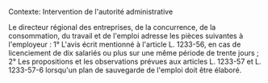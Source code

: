 Contexte: Intervention de l'autorité administrative

Le directeur régional des entreprises, de la concurrence, de la consommation, du travail et de l'emploi adresse les pièces suivantes à l'employeur : 1° L'avis écrit mentionné à l'article L. 1233-56, en cas de licenciement de dix salariés ou plus sur une même période de trente jours ; 2° Les propositions et les observations prévues aux articles L. 1233-57 et L. 1233-57-6 lorsqu'un plan de sauvegarde de l'emploi doit être élaboré.